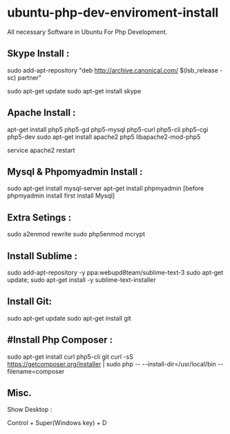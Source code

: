 # ubuntu-php-dev-enviroment-install
All necessary Software in Ubuntu For Php Development. 

Skype Install :
---------------
sudo add-apt-repository "deb http://archive.canonical.com/ $(lsb_release -sc) partner"

sudo apt-get update 
sudo apt-get install skype


Apache Install :
----------------
apt-get install php5 php5-gd php5-mysql php5-curl php5-cli php5-cgi php5-dev
sudo apt-get install apache2 php5 libapache2-mod-php5

service apache2 restart

Mysql & Phpomyadmin Install :
-----------------------------
sudo apt-get install mysql-server
apt-get install phpmyadmin [before phpmyadmin install first install Mysql]

Extra Setings :
---------------
sudo a2enmod rewrite
sudo php5enmod mcrypt

Install Sublime :
-----------------
sudo add-apt-repository -y ppa:webupd8team/sublime-text-3
sudo apt-get update; 
sudo apt-get install -y sublime-text-installer


Install Git:
------------
sudo apt-get update
sudo apt-get install git


#Install Php Composer :
----------------------
sudo apt-get install curl php5-cli git
curl -sS https://getcomposer.org/installer | sudo php -- --install-dir=/usr/local/bin --filename=composer



Misc. 
-----
Show Desktop :

Control + Super(Windows key) + D





